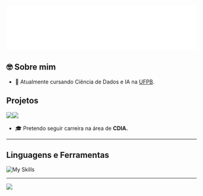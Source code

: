 <div>
	<br>
		<img src="readme.svg" width="800" height="120">
	<br>
</div>

<h2> 🤓 Sobre mim </h2>

- 🤖 Atualmente cursando Ciência de Dados e IA na [UFPB](http://ci.ufpb.br/).

<h2>Projetos</h2>
<div style="display: flex">
    <div>
        <a href="https://github.com/erlonL/ProjetoCUCA">
            <img src="https://github-readme-stats.vercel.app/api/pin/?username=erlonl&repo=ProjetoCUCA" height=auto>
        </a>
    </div>
    <div>
        <a href="https://github.com/erlonL/Projeto-ICD">
            <img src="https://github-readme-stats.vercel.app/api/pin/?username=erlonl&repo=Projeto-ICD" height=auto>
        </a>
    </div>
</div>
  
- 🎓 Pretendo seguir carreira na área de <b>CDIA.</b>

----

## Linguagens e Ferramentas
![My Skills](https://skills.thijs.gg/icons?i=python,selenium,c,html,css,latex,md,vscode,bash,vim,git,github&theme=light)

---

<a href="https://visitcount.itsvg.in">
  <img src="https://visitcount.itsvg.in/api?id=erlonL&label=Profile%20Views&pretty=false" />
</a>
